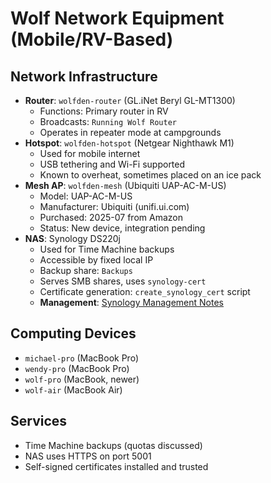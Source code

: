 # Wolf Network Equipment (Mobile/RV-Based)

## Network Infrastructure
- **Router**: `wolfden-router` (GL.iNet Beryl GL-MT1300)
  - Functions: Primary router in RV
  - Broadcasts: `Running Wolf Router`
  - Operates in repeater mode at campgrounds
- **Hotspot**: `wolfden-hotspot` (Netgear Nighthawk M1)
  - Used for mobile internet
  - USB tethering and Wi-Fi supported
  - Known to overheat, sometimes placed on an ice pack
- **Mesh AP**: `wolfden-mesh` (Ubiquiti UAP-AC-M-US)
  - Model: UAP-AC-M-US
  - Manufacturer: Ubiquiti (unifi.ui.com)
  - Purchased: 2025-07 from Amazon
  - Status: New device, integration pending
- **NAS**: Synology DS220j
  - Used for Time Machine backups
  - Accessible by fixed local IP
  - Backup share: `Backups`
  - Serves SMB shares, uses `synology-cert`
  - Certificate generation: `create_synology_cert` script
  - **Management**: [Synology Management Notes](Synology/synology_mananagement.md)

## Computing Devices
- `michael-pro` (MacBook Pro)
- `wendy-pro` (MacBook Pro)
- `wolf-pro` (MacBook, newer)
- `wolf-air` (MacBook Air)

## Services
- Time Machine backups (quotas discussed)
- NAS uses HTTPS on port 5001
- Self-signed certificates installed and trusted
